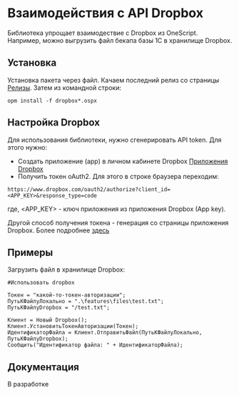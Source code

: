 # Взаимодействия с API Dropbox

Библиотека упрощает взаимодествие с Dropbox из OneScript. Например, можно выгрузить файл бекапа базы 1С в хранилище Dropbox.

## Установка

Установка пакета через файл. Качаем последний релиз со страницы [Релизы](https://github.com/otymko/dropbox/releases "Релизы").
Затем из командной строки:
```
opm install -f dropbox*.ospx
```

## Настройка Dropbox

Для использования библиотеки, нужно сгенерировать API token. Для этого нужно:
* Создать приложение (app) в личном кабинете Dropbox [Приложения Dropbox](https://www.dropbox.com/developers/apps "Приложения Dropbox")
* Получить токен oAuth2. Для этого в строке браузера переходим:

```
https://www.dropbox.com/oauth2/authorize?client_id=<APP_KEY>&response_type=code
```
где, <APP_KEY> - ключ приложения из приложения Dropbox (App key).

Другой способ получения токена - генерация со страницы приложения Dropbox. Более подробнее [здесь](https://blogs.dropbox.com/developers/2014/05/generate-an-access-token-for-your-own-account/ "Ссылка на блок Dropbox")

## Примеры

Загрузить файл в хранилище Dropbox:

``` bsl
#Использовать dropbox

Токен = "какой-то-токен-авторизации";
ПутьКФайлуЛокально = ".\features\files\test.txt";
ПутьКФайлуDropbox = "/test.txt"; 

Клиент = Новый Dropbox();
Клиент.УстановитьТокенАвторизации(Токен);
ИдентификаторФайла = Клиент.ОтправитьФайл(ПутьКФайлуЛокально, ПутьКФайлуDropbox);
Сообщить("Идентификатор файла: " + ИдентификаторФайла);
```

## Документация

В разработке